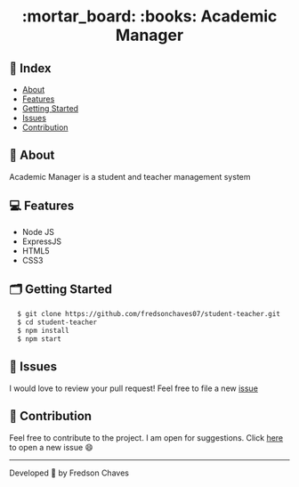 <h1 align="center">
    :mortar_board: :books: Academic Manager
</h1>

## :link: Index
- [About](#bookmark-about)
- [Features](#computer-features)
- [Getting Started](#card_index_dividers-getting-started)
- [Issues](#bug-issues)
- [Contribution](#handshake-contribution)


## :bookmark: About

Academic Manager is a student and teacher management system

## :computer: Features
- Node JS
- ExpressJS
- HTML5
- CSS3

## :card_index_dividers: Getting Started
```bash
  $ git clone https://github.com/fredsonchaves07/student-teacher.git
  $ cd student-teacher
  $ npm install
  $ npm start
```

## :bug: Issues

I would love to review your pull request! Feel free to file a new [issue](https://github.com/fredsonchaves07/student-teacher/issues)
 

## :handshake: Contribution

Feel free to contribute to the project. I am open for suggestions.
Click [here](https://github.com/fredsonchaves07/student-teacher/issues) to open a new issue 	:smile:

---
Developed :blue_heart: by  Fredson Chaves

